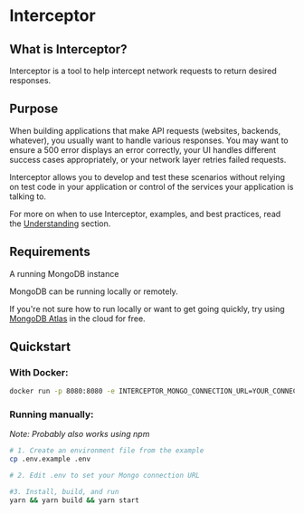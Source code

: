 # Interceptor

## What is Interceptor?

Interceptor is a tool to help intercept network requests to return desired responses.

## Purpose

When building applications that make API requests (websites, backends, whatever), you usually want to handle various responses.  You may want to ensure a 500 error displays an error correctly, your UI handles different success cases appropriately, or your network layer retries failed requests.

Interceptor allows you to develop and test these scenarios without relying on test code in your application or control of the services your application is talking to.

For more on when to use Interceptor, examples, and best practices, read the [Understanding](./understanding) section.

## Requirements

A running MongoDB instance

MongoDB can be running locally or remotely.

If you're not sure how to run locally or want to get going quickly, try using [MongoDB Atlas](https://www.mongodb.com/try) in the cloud for free.

## Quickstart

### With Docker:

```sh
docker run -p 8080:8080 -e INTERCEPTOR_MONGO_CONNECTION_URL=YOUR_CONNECTION_STRING stabback/interceptor
```

### Running manually:

_Note: Probably also works using npm_
```sh
# 1. Create an environment file from the example
cp .env.example .env

# 2. Edit .env to set your Mongo connection URL

#3. Install, build, and run
yarn && yarn build && yarn start
```

